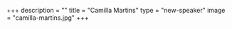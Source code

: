+++
description = ""
title = "Camilla Martins"
type = "new-speaker"
image = "camilla-martins.jpg"
+++